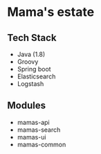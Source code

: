 # Mama's estate

## Tech Stack
* Java (1.8)
* Groovy
* Spring boot
* Elasticsearch
* Logstash

## Modules
* mamas-api
* mamas-search
* mamas-ui
* mamas-common
